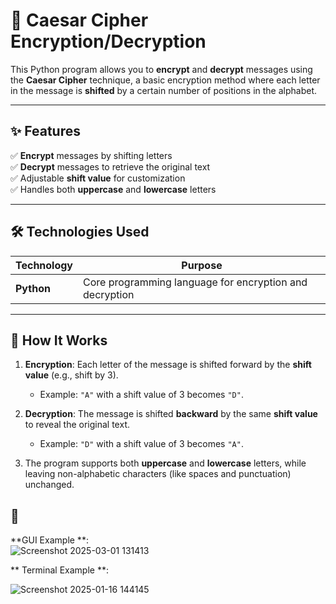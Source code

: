 # 🔐 Caesar Cipher Encryption/Decryption

This Python program allows you to **encrypt** and **decrypt** messages using the **Caesar Cipher** technique, a basic encryption method where each letter in the message is **shifted** by a certain number of positions in the alphabet.

---

## ✨ Features

✅ **Encrypt** messages by shifting letters  
✅ **Decrypt** messages to retrieve the original text  
✅ Adjustable **shift value** for customization  
✅ Handles both **uppercase** and **lowercase** letters

---

## 🛠️ Technologies Used

| Technology | Purpose |
|---|---|
| **Python** | Core programming language for encryption and decryption |

---

## 🔐 How It Works

1. **Encryption**: Each letter of the message is shifted forward by the **shift value** (e.g., shift by 3).
   - Example: `"A"` with a shift value of 3 becomes `"D"`.
   
2. **Decryption**: The message is shifted **backward** by the same **shift value** to reveal the original text.
   - Example: `"D"` with a shift value of 3 becomes `"A"`.

3. The program supports both **uppercase** and **lowercase** letters, while leaving non-alphabetic characters (like spaces and punctuation) unchanged.



## 📸 

 **GUI Example **:  
![Screenshot 2025-03-01 131413](https://github.com/user-attachments/assets/f53f7132-4ff8-4673-b7f9-1db9daf999fe)

 ** Terminal Example **:  

![Screenshot 2025-01-16 144145](https://github.com/user-attachments/assets/a962bfc5-a9cd-4b73-8e8d-1091094f5fb7)
